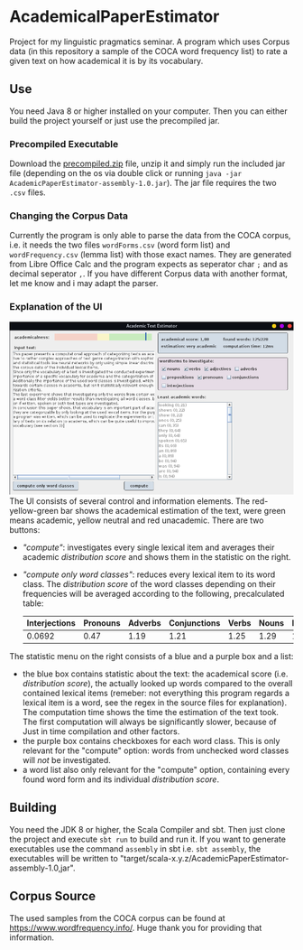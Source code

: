 # AcademicalPaperEstimator
Project for my linguistic pragmatics seminar.
A program which uses Corpus data (in this repository a sample of the COCA word frequency list) to rate a given text on how academical it is by its vocabulary.
## Use
You need Java 8 or higher installed on your computer. Then you can either build the project yourself or just use the precompiled jar.
### Precompiled Executable
Download the [precompiled.zip](https://github.com/Frobeniusnorm/AcademicTextEstimator/raw/main/precompiled.zip) file, unzip it and simply run the included jar file (depending on the os via double click or running `java -jar AcademicPaperEstimator-assembly-1.0.jar`). The jar file requires the two `.csv` files.
### Changing the Corpus Data
Currently the program is only able to parse the data from the COCA corpus, i.e. it needs the two files `wordForms.csv` (word form list) and `wordFrequency.csv` (lemma list) with those exact names. They are generated from Libre Office Calc and the program expects as seperator char `;` and as decimal seperator `,`. If you have different Corpus data with another format, let me know and i may adapt the parser.
### Explanation of the UI
![ui-example](docs/screenshot.png)
The UI consists of several control and information elements. 
The red-yellow-green bar shows the academical estimation of the text, were green means academic, yellow neutral and red unacademic. 
There are two buttons:
- *"compute"*: investigates every single lexical item and averages their academic *distribution score* and shows them in the statistic on the right.
- *"compute only word classes"*: reduces every lexical item to its word class. The *distribution score* of the word classes depending on their frequencies will be averaged according to the following, precalculated table:


  | Interjections | Pronouns | Adverbs | Conjunctions | Verbs | Nouns | Preposition | Adjectives |
  | --------------- | --------------- | --------------- | --------------- | --------------- | --------------- | --------------- | --------------- |
  | 0.0692 | 0.47 | 1.19 | 1.21 | 1.25 | 1.29 | 1.39 | 1.55 |

The statistic menu on the right consists of a blue and a purple box and a list:
- the blue box contains statistic about the text: the academical score (i.e. *distribution score*), the actually looked up words compared to the overall contained lexical items (remeber: not everything this program regards a lexical item is a word, see the regex in the source files for explanation). The computation time shows the time the estimation of the text took. The first computation will always be significantly slower, because of Just in time compilation and other factors.
- the purple box contains checkboxes for each word class. This is only relevant for the "compute" option: words from unchecked word classes will *not* be investigated.
- a word list also only relevant for the "compute" option, containing every found word form and its individual *distribution score*.
## Building
You need the JDK 8 or higher, the Scala Compiler and sbt. Then just clone the project and execute `sbt run` to build and run it.
If you want to generate executables use the command `assembly` in sbt i.e. `sbt assembly`, the executables will be written to "target/scala-x.y.z/AcademicPaperEstimator-assembly-1.0,jar".
## Corpus Source
The used samples from the COCA corpus can be found at https://www.wordfrequency.info/. Huge thank you for providing that information.
